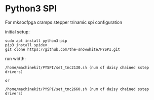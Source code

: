 # Python3 SPI
For mksocfpga cramps stepper trinamic spi configuration

initial setup:

    sudo apt install python3-pip
    pip3 install spidev
    git clone https://github.com/the-snowwhite/PYSPI.git

run width:

    /home/machinekit/PYSPI/set_tmc2130.sh (num of daisy chained sstep drivers)

    or

    /home/machinekit/PYSPI/set_tmc2660.sh (num of daisy chained sstep drivers)
